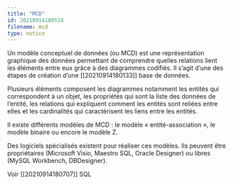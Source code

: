 ```yaml
---
title: "MCD"
id: 20210914180519
filename: mcd
type: notice
---
```


Un modèle conceptuel de données (ou MCD) est une représentation graphique des données permettant de comprendre quelles relations lient les éléments entre eux grâce à des diagrammes codifiés. Il s’agit d’une des étapes de création d’une [[20210914180133]] base de données.

Plusieurs éléments composent les diagrammes notamment les entités qui correspondent à un objet, les propriétés qui sont la liste des données de l’entité, les relations qui expliquent comment les entités sont reliées entre elles et les cardinalités qui caractérisent les liens entre les entités.

Il existe différents modèles de MCD : le modèle « entité-association », le modèle binaire ou encore le modèle Z.

Des logiciels spécialisés existent pour réaliser ces modèles. Ils peuvent être propriétaires (Microsoft Visio, Maestro SQL, Oracle Designer) ou libres (MySQL Workbench, DBDesigner).

Voir [[20210914180707]] SQL

